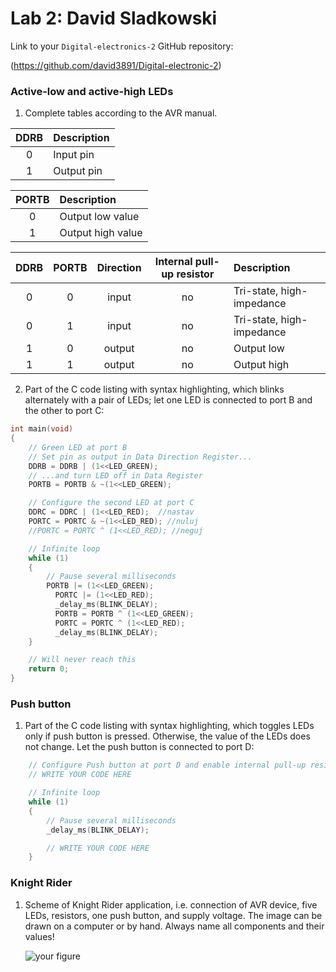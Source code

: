 # Lab 2: David Sladkowski

Link to your `Digital-electronics-2` GitHub repository:

   (https://github.com/david3891/Digital-electronic-2)


### Active-low and active-high LEDs

1. Complete tables according to the AVR manual.

| **DDRB** | **Description** |
| :-: | :-- |
| 0 | Input pin |
| 1 | Output pin |

| **PORTB** | **Description** |
| :-: | :-- |
| 0 | Output low value |
| 1 | Output high value |

| **DDRB** | **PORTB** | **Direction** | **Internal pull-up resistor** | **Description** |
| :-: | :-: | :-: | :-: | :-- |
| 0 | 0 | input | no | Tri-state, high-impedance |
| 0 | 1 | input | no | Tri-state, high-impedance|
| 1 | 0 | output | no | Output low |
| 1 | 1 | output | no | Output high |

2. Part of the C code listing with syntax highlighting, which blinks alternately with a pair of LEDs; let one LED is connected to port B and the other to port C:

```c
int main(void)
{
    // Green LED at port B
    // Set pin as output in Data Direction Register...
    DDRB = DDRB | (1<<LED_GREEN);
    // ...and turn LED off in Data Register
    PORTB = PORTB & ~(1<<LED_GREEN);

    // Configure the second LED at port C
    DDRC = DDRC | (1<<LED_RED);  //nastav
    PORTC = PORTC & ~(1<<LED_RED); //nuluj
    //PORTC = PORTC ^ (1<<LED_RED); //neguj

    // Infinite loop
    while (1)
    {
        // Pause several milliseconds
        PORTB |= (1<<LED_GREEN);
		  PORTC |= (1<<LED_RED);
		  _delay_ms(BLINK_DELAY);
		  PORTB = PORTB ^ (1<<LED_GREEN);
		  PORTC = PORTC ^ (1<<LED_RED);
		  _delay_ms(BLINK_DELAY);
    }

    // Will never reach this
    return 0;
}
```


### Push button

1. Part of the C code listing with syntax highlighting, which toggles LEDs only if push button is pressed. Otherwise, the value of the LEDs does not change. Let the push button is connected to port D:

```c
    // Configure Push button at port D and enable internal pull-up resistor
    // WRITE YOUR CODE HERE

    // Infinite loop
    while (1)
    {
        // Pause several milliseconds
        _delay_ms(BLINK_DELAY);

        // WRITE YOUR CODE HERE
    }
```


### Knight Rider

1. Scheme of Knight Rider application, i.e. connection of AVR device, five LEDs, resistors, one push button, and supply voltage. The image can be drawn on a computer or by hand. Always name all components and their values!

   ![your figure]()
